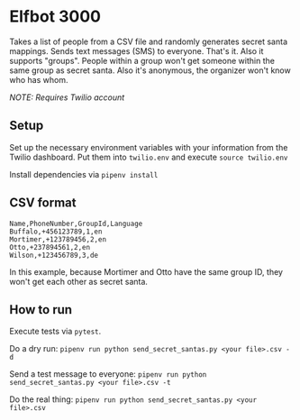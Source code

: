 # Elfbot 3000

Takes a list of people from a CSV file and randomly generates secret santa mappings.
Sends text messages (SMS) to everyone. That's it.
Also it supports "groups". People within a group won't get someone within the same group as secret santa.
Also it's anonymous, the organizer won't know who has whom.

_NOTE: Requires Twilio account_

## Setup

Set up the necessary environment variables with your information from the Twilio dashboard.
Put them into `twilio.env` and execute `source twilio.env`

Install dependencies via `pipenv install`

## CSV format

```
Name,PhoneNumber,GroupId,Language
Buffalo,+456123789,1,en
Mortimer,+123789456,2,en
Otto,+237894561,2,en
Wilson,+123456789,3,de
```

In this example, because Mortimer and Otto have the same group ID, they won't get each other as secret santa.

## How to run

Execute tests via `pytest`.

Do a dry run: `pipenv run python send_secret_santas.py <your file>.csv -d`

Send a test message to everyone: `pipenv run python send_secret_santas.py <your file>.csv -t`

Do the real thing: `pipenv run python send_secret_santas.py <your file>.csv`
